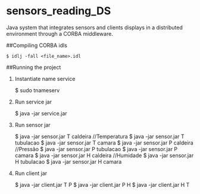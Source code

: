 sensors_reading_DS
==================

Java system that integrates sensors and clients displays in a distributed environment through a CORBA middleware.

##Compiling CORBA idls

    $ idlj -fall <file_name>.idl

##Running the project

1) Instantiate name service

    $ sudo tnameserv
    
2) Run service jar

    $ java -jar service.jar

3) Run sensor jar

    $ java -jar sensor.jar T caldeira //Temperatura
    $ java -jar sensor.jar T tubulacao
    $ java -jar sensor.jar T camara
    $ java -jar sensor.jar P caldeira //Pressão
    $ java -jar sensor.jar P tubulacao
    $ java -jar sensor.jar P camara
    $ java -jar sensor.jar H caldeira //Humidade
    $ java -jar sensor.jar H tubulacao
    $ java -jar sensor.jar H camara
    
3) Run client jar

    $ java -jar client.jar T P
    $ java -jar client.jar P H
    $ java -jar client.jar H T
    
    
    
